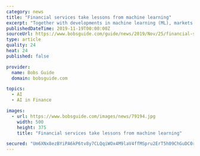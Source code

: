 ```yaml
---
category: news
title: "Financial services take lessons from machine learning"
excerpt: "Together with developments in machine learning (ML), markets are changing ... A 2018 Deloitte study outlined concerns around analytics and AI in financial services: “The heightened ethical responsibilities for use of data includes how data is interpreted ..."
publishedDateTime: 2019-11-19T00:00:00Z
sourceUrl: https://www.bobsguide.com/guide/news/2019/Nov/25/financial-services-take-lessons-from-machine-learning/
type: article
quality: 24
heat: 24
published: false

provider:
  name: Bobs Guide
  domain: bobsguide.com

topics:
  - AI
  - AI in Finance

images:
  - url: https://www.bobsguide.com/images/news/79194.jpg
    width: 500
    height: 375
    title: "Financial services take lessons from machine learning"

secured: "Um6XNx8ezBYiPA6kP6tv8y7CLQqiWOx4M9laV4ffMSpru2ErT5h09ChGuDC0rPmADyKqERGYMeLN90Kvxojb68avebTONoh8hH21v7obXuZvl1tWB2ZAjGe9sDbfdz7/7pp+J/ljwWE8NE1pngQRvalys58Mkr3fLiknMkCVZGaRltXse+FyuxCiDNhA9GNqEtaMEIZjwLejvPZov8p0etM8lVjgBmdZkyK2xvs5msk1ilGxlxYUdneWEEaZG7E5MDFgiBYSYO4neLLOIloDkg==;aEuCDyIG0x68texJAcvDCg=="
---
```


